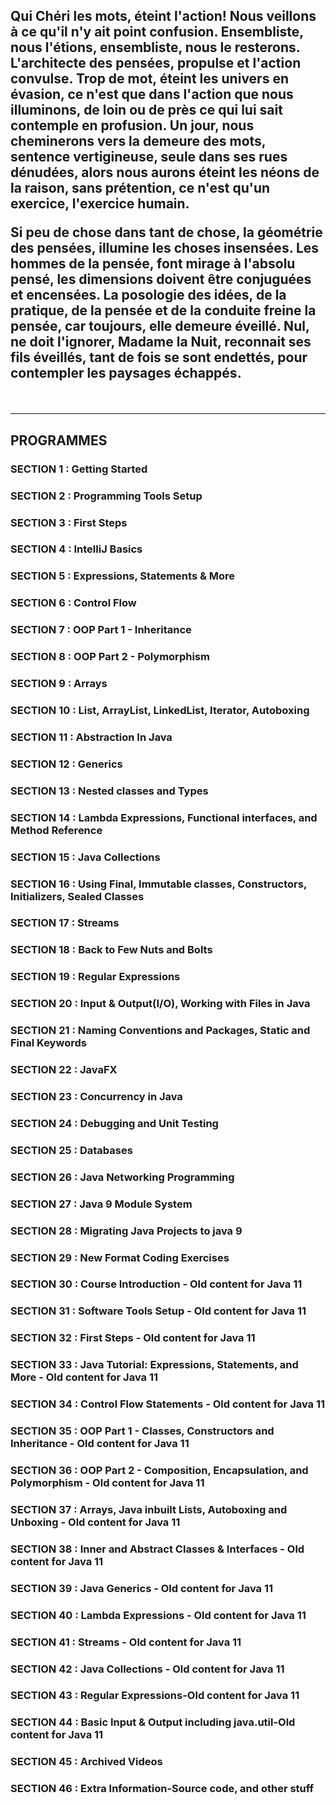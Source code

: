 <h2> Qui Chéri les mots, éteint l'action! 
  Nous veillons à ce qu'il n'y ait point confusion.
  Ensembliste, nous l'étions, ensembliste, nous le resterons.
  L'architecte des pensées, propulse et l'action convulse. 
  Trop de mot, éteint les univers en évasion, ce n'est que dans l'action
  que nous illuminons, de loin ou de près ce qui lui sait contemple en profusion.
  Un jour, nous cheminerons vers la demeure des mots, sentence vertigineuse, seule dans ses rues dénudées, 
  alors nous aurons éteint les néons de la raison, sans prétention, ce n'est qu'un exercice, l'exercice humain.

  Si peu de chose dans tant de chose, la géométrie des pensées, illumine les choses insensées.
  Les hommes de la pensée, font mirage à l'absolu pensé, les dimensions doivent être conjuguées et encensées.
  La posologie des idées, de la pratique, de la pensée et de la conduite freine la pensée, car toujours, elle demeure éveillé.
  Nul, ne doit l'ignorer, Madame la Nuit, reconnait ses fils éveillés, tant de fois se sont endettés, pour contempler les paysages échappés.
</h2><br>


<hr>

## **PROGRAMMES**

</hr>

### **SECTION 1 : Getting Started**
### **SECTION 2 : Programming Tools Setup**
### **SECTION 3 : First Steps**
### **SECTION 4 : IntelliJ Basics**
### **SECTION 5 : Expressions, Statements & More**
### **SECTION 6 : Control Flow**
### **SECTION 7 : OOP Part 1 - Inheritance**
### **SECTION 8 : OOP Part 2 - Polymorphism**
### **SECTION 9 : Arrays**
### **SECTION 10 : List, ArrayList, LinkedList, Iterator, Autoboxing**
### **SECTION 11 : Abstraction In Java**
### **SECTION 12 : Generics**
### **SECTION 13 : Nested classes and Types**
### **SECTION 14 : Lambda Expressions, Functional interfaces, and Method Reference**
### **SECTION 15 : Java Collections**
### **SECTION 16 : Using Final, Immutable classes, Constructors, Initializers, Sealed Classes**
### **SECTION 17 : Streams**
### **SECTION 18 : Back to Few Nuts and Bolts**
### **SECTION 19 : Regular Expressions**
### **SECTION 20 : Input & Output(I/O), Working with Files in Java**
### **SECTION 21 : Naming Conventions and Packages, Static and Final Keywords**
### **SECTION 22 : JavaFX**
### **SECTION 23 : Concurrency in Java**
### **SECTION 24 : Debugging and Unit Testing**
### **SECTION 25 : Databases**
### **SECTION 26 : Java Networking Programming**
### **SECTION 27 : Java 9 Module System**
### **SECTION 28 : Migrating Java Projects to java 9**
### **SECTION 29 : New Format Coding Exercises**
### **SECTION 30 : Course Introduction - Old content for Java 11**
### **SECTION 31 : Software Tools Setup - Old content for Java 11**
### **SECTION 32 : First Steps - Old content for Java 11**
### **SECTION 33 : Java Tutorial: Expressions, Statements, and More - Old content for Java 11**
### **SECTION 34 : Control Flow Statements - Old content for Java 11**
### **SECTION 35 : OOP Part 1 - Classes, Constructors and Inheritance - Old content for Java 11**
### **SECTION 36 : OOP Part 2 - Composition, Encapsulation, and Polymorphism - Old content for Java 11**
### **SECTION 37 : Arrays, Java inbuilt Lists, Autoboxing and Unboxing - Old content for Java 11**
### **SECTION 38 : Inner and Abstract Classes & Interfaces - Old content for Java 11**
### **SECTION 39 : Java Generics - Old content for Java 11**
### **SECTION 40 : Lambda Expressions - Old content for Java 11**
### **SECTION 41 : Streams - Old content for Java 11**
### **SECTION 42 : Java Collections - Old content for Java 11**
### **SECTION 43 : Regular Expressions-Old content for Java 11**
### **SECTION 44 : Basic Input & Output including java.util-Old content for Java 11**
### **SECTION 45 : Archived Videos**
### **SECTION 46 : Extra Information-Source code, and other stuff**